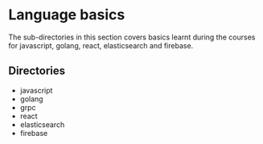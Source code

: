 # Language basics

The sub-directories in this section covers basics learnt during the courses for javascript, golang, react, elasticsearch and firebase.

## Directories

- javascript
- golang
- grpc
- react
- elasticsearch
- firebase
